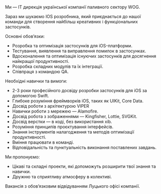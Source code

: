 Ми — IT дирекція української компанії паливного сектору WOG.

Зараз ми шукаємо IOS розробника, який приєднається до нашої команди для
створення найбільш креативних і функціональних застосунків.

Основні обов’язки:

  * Розробка та оптимізація застосунків для iOS-платформи.
  * Тестування, виявлення та виправлення помилок в застосунках.
  * Вдосконалення та оптимізація існуючих застосунків для досягнення найкращої продуктивності.
  * Розробка складних модулів та їх інтеграції.
  * Співпраця з командою QA.

Необхідні навички та вимоги:

  * 2-3 роки професійного досвіду розробки застосунків для iOS за допомогою Swift.
  * Глибоке розуміння фреймворків iOS, таких як UIKit, Core Data.
  * Досвід роботи з архітектурою VIPER
  * Навички роботи з мережею — Alamofire.
  * Досвід робота з зображеннями — Kingfisher, Lottie, SVGKit.
  * Досвід верстки — в коді, без використання xib.
  * Розуміння принципів проєктування інтерфейсів.
  * Знання інструментів налагодження та методів оптимізації продуктивності.
  * Вміння працювати в команді.
  * Відповідальність та пунктуальність виконання поставлених завдань.

Ми пропонуємо:

  * Цікаві та складні проекти, які допоможуть розширити твої знання та навички.
  * Дружню та сприятливу атмосферу в колективі.

Вакансія з обов’язковим відвідуванням Луцького офісі компанії.